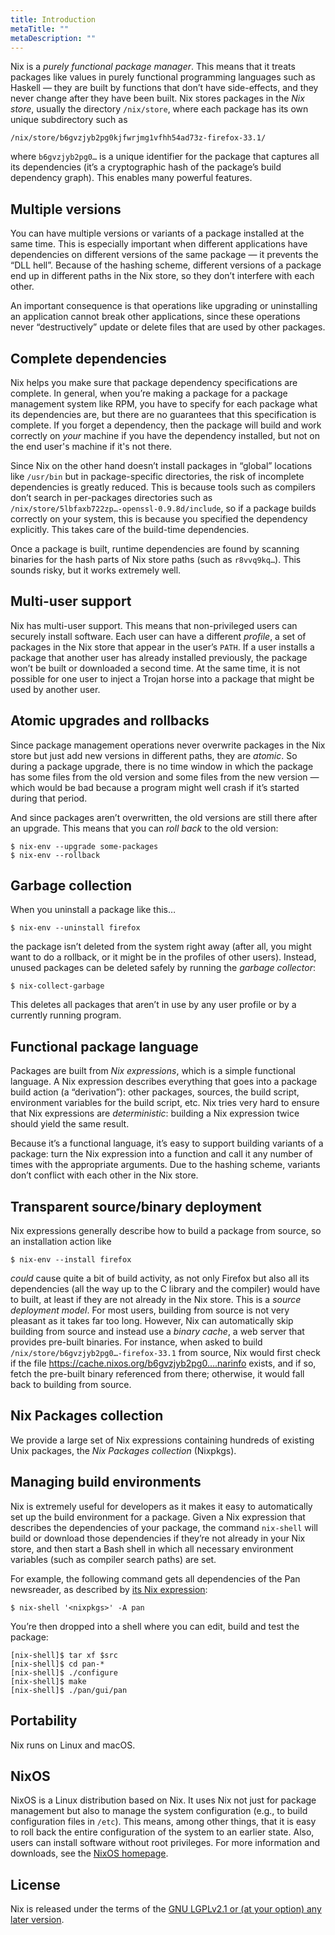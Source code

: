```yaml
---
title: Introduction
metaTitle: ""
metaDescription: ""
---
```


Nix is a *purely functional package manager*. This means that it treats
packages like values in purely functional programming languages such as
Haskell — they are built by functions that don’t have side-effects, and
they never change after they have been built. Nix stores packages in the
*Nix store*, usually the directory `/nix/store`, where each package has
its own unique subdirectory such as

    /nix/store/b6gvzjyb2pg0kjfwrjmg1vfhh54ad73z-firefox-33.1/

where `b6gvzjyb2pg0…` is a unique identifier for the package that
captures all its dependencies (it’s a cryptographic hash of the
package’s build dependency graph). This enables many powerful
features.

## Multiple versions

You can have multiple versions or variants of a package installed at the
same time. This is especially important when different applications have
dependencies on different versions of the same package — it prevents the
“DLL hell”. Because of the hashing scheme, different versions of a
package end up in different paths in the Nix store, so they don’t
interfere with each other.

An important consequence is that operations like upgrading or
uninstalling an application cannot break other applications, since these
operations never “destructively” update or delete files that are used by
other packages.

## Complete dependencies

Nix helps you make sure that package dependency specifications are
complete. In general, when you’re making a package for a package
management system like RPM, you have to specify for each package what
its dependencies are, but there are no guarantees that this
specification is complete. If you forget a dependency, then the package
will build and work correctly on *your* machine if you have the
dependency installed, but not on the end user's machine if it's not
there.

Since Nix on the other hand doesn’t install packages in “global”
locations like `/usr/bin` but in package-specific directories, the risk
of incomplete dependencies is greatly reduced. This is because tools
such as compilers don’t search in per-packages directories such as
`/nix/store/5lbfaxb722zp…-openssl-0.9.8d/include`, so if a package
builds correctly on your system, this is because you specified the
dependency explicitly. This takes care of the build-time dependencies.

Once a package is built, runtime dependencies are found by scanning
binaries for the hash parts of Nix store paths (such as `r8vvq9kq…`).
This sounds risky, but it works extremely well.

## Multi-user support

Nix has multi-user support. This means that non-privileged users can
securely install software. Each user can have a different *profile*, a
set of packages in the Nix store that appear in the user’s `PATH`. If a
user installs a package that another user has already installed
previously, the package won’t be built or downloaded a second time. At
the same time, it is not possible for one user to inject a Trojan horse
into a package that might be used by another user.

## Atomic upgrades and rollbacks

Since package management operations never overwrite packages in the Nix
store but just add new versions in different paths, they are *atomic*.
So during a package upgrade, there is no time window in which the
package has some files from the old version and some files from the new
version — which would be bad because a program might well crash if it’s
started during that period.

And since packages aren’t overwritten, the old versions are still there
after an upgrade. This means that you can *roll back* to the old
version:

    $ nix-env --upgrade some-packages
    $ nix-env --rollback

## Garbage collection

When you uninstall a package like this…

    $ nix-env --uninstall firefox

the package isn’t deleted from the system right away (after all, you
might want to do a rollback, or it might be in the profiles of other
users). Instead, unused packages can be deleted safely by running the
*garbage collector*:

    $ nix-collect-garbage

This deletes all packages that aren’t in use by any user profile or by a
currently running program.

## Functional package language

Packages are built from *Nix expressions*, which is a simple functional
language. A Nix expression describes everything that goes into a package
build action (a “derivation”): other packages, sources, the build
script, environment variables for the build script, etc. Nix tries very
hard to ensure that Nix expressions are *deterministic*: building a Nix
expression twice should yield the same result.

Because it’s a functional language, it’s easy to support building
variants of a package: turn the Nix expression into a function and call
it any number of times with the appropriate arguments. Due to the
hashing scheme, variants don’t conflict with each other in the Nix
store.

## Transparent source/binary deployment

Nix expressions generally describe how to build a package from source,
so an installation action like

    $ nix-env --install firefox

*could* cause quite a bit of build activity, as not only Firefox but
also all its dependencies (all the way up to the C library and the
compiler) would have to built, at least if they are not already in the
Nix store. This is a *source deployment model*. For most users, building
from source is not very pleasant as it takes far too long. However, Nix
can automatically skip building from source and instead use a *binary
cache*, a web server that provides pre-built binaries. For instance,
when asked to build `/nix/store/b6gvzjyb2pg0…-firefox-33.1` from source,
Nix would first check if the file
<https://cache.nixos.org/b6gvzjyb2pg0….narinfo> exists, and if so,
fetch the pre-built binary referenced from there; otherwise, it would
fall back to building from source.

## Nix Packages collection

We provide a large set of Nix expressions containing hundreds of
existing Unix packages, the *Nix Packages collection* (Nixpkgs).

## Managing build environments

Nix is extremely useful for developers as it makes it easy to
automatically set up the build environment for a package. Given a Nix
expression that describes the dependencies of your package, the command
`nix-shell` will build or download those dependencies if they’re not
already in your Nix store, and then start a Bash shell in which all
necessary environment variables (such as compiler search paths) are set.

For example, the following command gets all dependencies of the Pan
newsreader, as described by [its Nix
expression](https://github.com/NixOS/nixpkgs/blob/master/pkgs/applications/networking/newsreaders/pan/default.nix):

    $ nix-shell '<nixpkgs>' -A pan

You’re then dropped into a shell where you can edit, build and test the
package:

    [nix-shell]$ tar xf $src
    [nix-shell]$ cd pan-*
    [nix-shell]$ ./configure
    [nix-shell]$ make
    [nix-shell]$ ./pan/gui/pan

## Portability

Nix runs on Linux and macOS.

## NixOS

NixOS is a Linux distribution based on Nix. It uses Nix not just for
package management but also to manage the system configuration (e.g., to
build configuration files in `/etc`). This means, among other things,
that it is easy to roll back the entire configuration of the system to
an earlier state. Also, users can install software without root
privileges. For more information and downloads, see the [NixOS
homepage](http://nixos.org/).

## License

Nix is released under the terms of the [GNU LGPLv2.1 or (at your option)
any later
version](http://www.gnu.org/licenses/old-licenses/lgpl-2.1.html).

